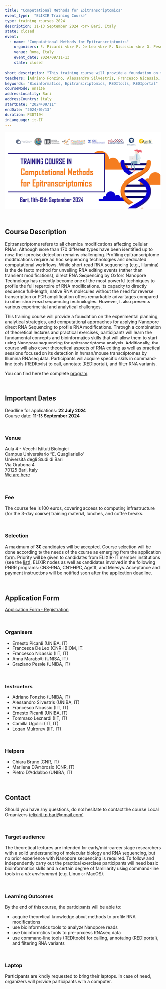 ```yaml
---
title: "Computational Methods for Epitranscriptomics"
event_type:  "ELIXIR Training Course"
type: training_courses_2024
description: 11-13 September 2024 <br> Bari, Italy
state: closed
event:
  - name: "Computational Methods for Epitranscriptomics"
    organisers: E. Picardi <br> F. De Leo <br> F. Nicassio <br> G. Pesole
    venue: Roma, Italy
    event_date: 2024/09/11-13
    state: closed

short_description: "This training course will provide a foundation on the experimental planning, analytical strategies, and computational approaches for applying Nanopore direct RNA Sequencing to profile RNA modifications."
teachers: [Adriano Fonzino, Alessandro Silvestris, Francesco Nicassio, Ernesto Picardi, Tommaso Leonardi, Camilla Ugolini, Logan Mulroney]
keywords: "Bioinformatics, Epitranscriptomics, REDItools, REDIportal"
courseMode: onsite
addressLocality: Bari
addressCountry: Italy
startDate: "2024/09/11"
endDate: "2024/09/13"
duration: P3DT19H
inLanguage: it-IT   
---
```


![epitrascriptomics_bari](images/2024_events/epitrascriptomics_bari.png)


<br>

## Course Description

Epitranscriptome refers to all chemical modifications affecting cellular RNAs. Although more than 170 different types have been identified up to now, their precise detection remains challenging. Profiling epitranscriptome modifications require ad hoc sequencing technologies and dedicated computational workflows. While short-read RNA sequencing (e.g., Illumina) is the de facto method for unveiling RNA editing events (rather than transient modifications), direct RNA Sequencing by Oxford Nanopore Technology has recently become one of the most powerful techniques to profile the full repertoire of RNA modifications. Its capacity to directly sequence full-length, native RNA molecules without the need for reverse transcription or PCR amplification offers remarkable advantages compared to other short-read sequencing technologies. However, it also presents various experimental and analytical challenges.

This training course will provide a foundation on the experimental planning, analytical strategies, and computational approaches for applying Nanopore direct RNA Sequencing to profile RNA modifications. Through a combination of theoretical lectures and practical exercises, participants will learn the fundamental concepts and bioinformatics skills that will allow them to start using Nanopore sequencing for epitranscriptome analysis. Additionally, the course will also cover theoretical aspects of RNA editing as well as practical sessions focused on its detection in human/mouse transcriptomes by Illumina RNAseq data. Participants will acquire specific skills in command-line tools (REDItools) to call, annotate (REDIportal), and filter RNA variants.

You can find here the complete [program](https://docs.google.com/document/d/1dxu3OFrOvllSAV36AZqIyslyePhazyST/edit). 

<br>

## Important Dates

Deadline for applications: **22 July 2024** <br>
Course date: **11-13 September 2024** <br>

<br>

### Venue

Aula 4 - Vecchi Istituti Biologici<br>
Campus Universitario “E. Quagliariello”<br>
Università degli Studi di Bari<br>
Via Orabona 4<br>
70125 Bari, Italy<br>
[We are here](https://maps.app.goo.gl/VV2TKGsEBWaTTCqX9)

<br>

### Fee

The course fee is 100 euros, covering access to computing infrastructure (for the 3-day course) training material, lunches, and coffee breaks.

<br>

### Selection
A maximum of **30** candidates will be accepted. Course selection will be done according to the needs of the course as emerging from the application [form](https://docs.google.com/forms/d/e/1FAIpQLSco6bmrpJPmFrIeQxjuAIsyWQgXF2WjO6nPyvL1zOkNwPupNA/viewform). Priority will be given to candidates from ELIXIR-IT member institutions (see the [list](https://elixir-italy.org/about/)), ELIXIR nodes as well as candidates involved in the following PNRR programs: CN3-RNA, CN1-HPC, AgetIt, and Mnesys. 
Acceptance and payment instructions will be notified soon after the application deadline.

<br>

## Application Form
[Application Form - Registration](https://docs.google.com/forms/d/e/1FAIpQLSco6bmrpJPmFrIeQxjuAIsyWQgXF2WjO6nPyvL1zOkNwPupNA/viewform)

<br>

### Organisers
- Ernesto Picardi (UNIBA, IT)
- Francesca De Leo (CNR-IBIOM, IT)
- Francesco Nicassio (IIT, IT)
- Anna Marabotti (UNISA, IT)
- Graziano Pesole (UNIBA, IT)

<br>

### Instructors
- Adriano Fonzino (UNIBA, IT)
- Alessandro Silvestris (UNIBA, IT)
- Francesco Nicassio (IIT, IT)
- Ernesto Picardi (UNIBA, IT)
- Tommaso Leonardi (IIT, IT)
- Camilla Ugolini (IIT, IT)
- Logan Mulroney (IIT, IT)


<br>

### Helpers
- Chiara Bruno (CNR, IT)
- Marilena D’Ambrosio (CNR, IT)
- Pietro D’Addabbo (UNIBA, IT)


<br>

## Contact
Should you have any questions, do not hesitate to contact the course Local Organizers ([elixirit.tp.bari@gmail.com](mailto:elixirit.tp.bari@gmail.com)).

<br>

### Target audience
The theoretical lectures are intended for early/mid-career stage researchers with a solid understanding of molecular biology and RNA sequencing, but no prior experience with Nanopore sequencing is required. To follow and independently carry out the practical exercises participants will need basic bioinformatics skills and a certain degree of familiarity using command-line tools in a *nix environment* (e.g. Linux or MacOS). 

<br>

### Learning Outcomes
By the end of this course, the participants will be able to:

- acquire theoretical knowledge about methods to profile RNA modifications
- use bioinformatics tools to analyze Nanopore reads
- use bioinformatics tools to pre-process RNAseq data
- use command-line tools (REDItools) for calling, annotating (REDIportal), and filtering RNA variants

<br>

### Laptop
Participants are kindly requested to bring their laptops. In case of need, organizers will provide participants with a computer.

<br>

